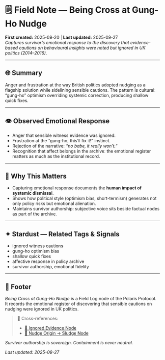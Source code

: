 # 🗒️ Field Note — Being Cross at Gung-Ho Nudge  
**First created:** 2025-09-20 | **Last updated:** 2025-09-27  
*Captures survivor’s emotional response to the discovery that evidence-based cautions on behavioural insights were noted but ignored in UK politics (2014–2016).*  

---

## 🌐 Summary  
Anger and frustration at the way British politics adopted nudging as a flagship solution while sidelining sensible cautions. The pattern is cultural: “gung-ho” optimism overriding systemic correction, producing shallow quick fixes.  

---

## 👁️ Observed Emotional Response  
- Anger that sensible witness evidence was ignored.  
- Frustration at the “gung-ho, this’ll fix it!” instinct.  
- Rejection of the narrative: *“no babe, it really won’t.”*  
- Recognition that affect belongs in the archive: the emotional register matters as much as the institutional record.  

---

## 🔎 Why This Matters  
- Capturing emotional response documents the **human impact of systemic dismissal**.  
- Shows how political style (optimism bias, short-termism) generates not only policy risks but emotional alienation.  
- Maintains survivor authorship: subjective voice sits beside factual nodes as part of the archive.  

---

## ✦ Stardust — Related Tags & Signals  
- ignored witness cautions  
- gung-ho optimism bias  
- shallow quick fixes  
- affective response in policy archive  
- survivor authorship, emotional fidelity  

---

## 🏮 Footer  
*Being Cross at Gung-Ho Nudge* is a Field Log node of the Polaris Protocol.  
It records the emotional register of discovering that sensible cautions on nudging were ignored in UK politics.  

> 📡 Cross-references:  
> - [🛑 Ignored Evidence Node](../Big_Picture_Protocols/🛑_ignored_evidence_nudge_2014_2016.md)  
> - [🧭 Nudge Origin → Sludge Node](../Big_Picture_Protocols/🧭_nudge_origin_to_sludge.md)  

*Survivor authorship is sovereign. Containment is never neutral.*  

_Last updated: 2025-09-27_  

